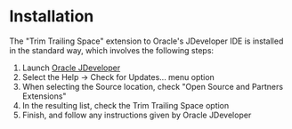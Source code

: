 # Installation #

The "Trim Trailing Space" extension to Oracle's JDeveloper IDE is installed in the standard way, which involves the following steps:

  1. Launch [Oracle JDeveloper](http://www.oracle.com/technology/jdev)
  1. Select the Help -> Check for Updates... menu option
  1. When selecting the Source location, check "Open Source and Partners Extensions"
  1. In the resulting list, check the Trim Trailing Space option
  1. Finish, and follow any instructions given by Oracle JDeveloper